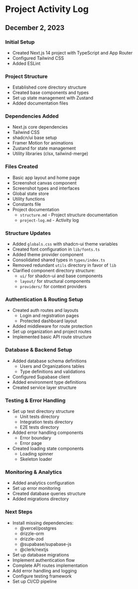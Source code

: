 # Project Activity Log

## December 2, 2023

### Initial Setup
- Created Next.js 14 project with TypeScript and App Router
- Configured Tailwind CSS
- Added ESLint

### Project Structure
- Established core directory structure
- Created base components and types
- Set up state management with Zustand
- Added documentation files

### Dependencies Added
- Next.js core dependencies
- Tailwind CSS
- shadcn/ui base setup
- Framer Motion for animations
- Zustand for state management
- Utility libraries (clsx, tailwind-merge)

### Files Created
- Basic app layout and home page
- Screenshot canvas component
- Screenshot types and interfaces
- Global state store
- Utility functions
- Constants file
- Project documentation
  - `structure.md` - Project structure documentation
  - `project-log.md` - Activity log

### Structure Updates
- Added `globals.css` with shadcn-ui theme variables
- Created font configuration in `lib/fonts.ts`
- Added theme provider component
- Consolidated shared types in `types/index.ts`
- Removed redundant `utils` directory in favor of `lib`
- Clarified component directory structure:
  - `ui/` for shadcn-ui and base components
  - `layout/` for structural components
  - `providers/` for context providers

### Authentication & Routing Setup
- Created auth routes and layouts
  - Login and registration pages
  - Protected dashboard layout
- Added middleware for route protection
- Set up organization and project routes
- Implemented basic API route structure

### Database & Backend Setup
- Added database schema definitions
  - Users and Organizations tables
  - Type definitions and validations
- Configured Supabase client
- Added environment type definitions
- Created service layer structure

### Testing & Error Handling
- Set up test directory structure
  - Unit tests directory
  - Integration tests directory
  - E2E tests directory
- Added error handling components
  - Error boundary
  - Error page
- Created loading state components
  - Loading spinner
  - Skeleton loader

### Monitoring & Analytics
- Added analytics configuration
- Set up error monitoring
- Created database queries structure
- Added migrations directory

### Next Steps
- Install missing dependencies:
  - @vercel/postgres
  - drizzle-orm
  - drizzle-zod
  - @supabase/supabase-js
  - @clerk/nextjs
- Set up database migrations
- Implement authentication flow
- Complete API routes implementation
- Add error handling and logging
- Configure testing framework
- Set up CI/CD pipeline 